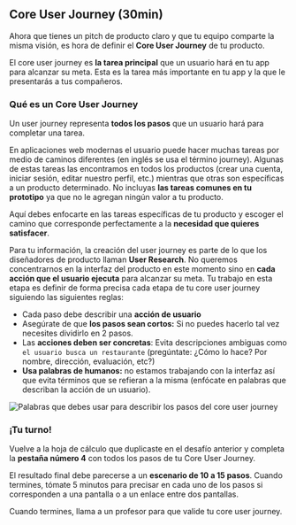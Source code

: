 ## Core User Journey (30min)

Ahora que tienes un pitch de producto claro y que tu equipo comparte la misma visión, es hora de definir el **Core User Journey** de tu producto.

El core user journey es **la tarea principal** que un usuario hará en tu app para alcanzar su meta. Esta es la tarea más importante en tu app y la que le presentarás a tus compañeros.


### Qué es un Core User Journey

Un user journey representa **todos los pasos** que un usuario hará para completar una tarea.

En aplicaciones web modernas el usuario puede hacer muchas tareas por medio de caminos diferentes (en inglés se usa el término journey). Algunas de estas tareas las encontramos en todos los productos (crear una cuenta, iniciar sesión, editar nuestro perfil, etc.) mientras que otras son específicas a un producto determinado. No incluyas **las tareas comunes en tu prototipo** ya que no le agregan ningún valor a tu producto.

Aquí debes enfocarte en las tareas específicas de tu producto y escoger el camino que corresponde perfectamente a la **necesidad que quieres satisfacer**.

Para tu información, la creación del user journey es parte de lo que los diseñadores de producto llaman **User Research**. No queremos concentrarnos en la interfaz del producto en este momento sino en **cada acción que el usuario ejecuta** para alcanzar su meta. Tu trabajo en esta etapa es definir de forma precisa cada etapa de tu core user journey siguiendo
las siguientes reglas:

- Cada paso debe describir una **acción de usuario**
- Asegúrate de que **los pasos sean cortos:** Si no puedes hacerlo tal vez necesites dividirlo en 2 pasos.
- Las **acciones deben ser concretas**: Evita descripciones ambiguas como `el usuario busca un restaurante` (pregúntate: ¿Cómo lo hace? Por nombre, dirección, evaluación, etc?)
- **Usa palabras de humanos:** no estamos trabajando con la interfaz así que evita términos que se refieran a la misma (enfócate en palabras que describan la acción de un usuario).

![Palabras que debes usar para describir los pasos del core user journey](https://raw.githubusercontent.com/lewagon/fullstack-images/master/frontend/pds_core_user_journey.png)

### ¡Tu turno!

Vuelve a la hoja de cálculo que duplicaste en el desafío anterior y completa la **pestaña número 4** con todos los pasos de tu Core User Journey.

El resultado final debe parecerse a un **escenario de 10 a 15 pasos**. Cuando termines, tómate 5 minutos para precisar en cada uno de los pasos si corresponden a una pantalla o a un enlace entre dos pantallas.

Cuando termines, llama a un profesor para que valide tu core user journey.
